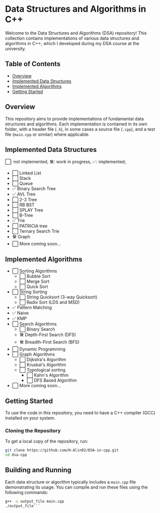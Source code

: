# Data Structures and Algorithms in C++

Welcome to the Data Structures and Algorithms (DSA) repository! 
This collection contains implementations of various data structures and algorithms in C++, 
which I developed during my DSA course at the university.

## Table of Contents

- [Overview](#overview)
- [Implemented Data Structures](#implemented-data-structures)
- [Implemented Algorithms](#implemented-algorithms)
- [Getting Started](#getting-started)

## Overview

This repository aims to provide implementations of fundamental data structures and algorithms. 
Each implementation is contained in its own folder, with a header file (`.h`), in some cases a source file (`.cpp`), 
and a test file (`main.cpp` or similar) where applicable.

## Implemented Data Structures
⬜: not implemented, 🛠️: work in progress, ✅: implemented;

- ⬜ Linked List
- ⬜ Stack
- ⬜ Queue
- ✅ Binary Search Tree
- ✅ AVL Tree
- ⬜ 2-3 Tree
- ⬜ RB BST
- ⬜ SPLAY Tree
- ⬜ B-Tree
- ✅ Trie
- ⬜ PATRICIA tree
- ⬜ Ternary Search Trie
- 🛠️ Graph
- ⬜ More coming soon...

## Implemented Algorithms

- ⬜ Sorting Algorithms
  - ⬜ Bubble Sort
  - ⬜ Merge Sort
  - ⬜ Quick Sort
- ⬜ String Sorting
  - ⬜ String Quicksort (3-way Quicksort)
  - ⬜ Radix Sort (LDS and MSD)
-  ✅ Pattern Matching
  - ✅ Naive
  - ✅ KMP
- ⬜ Search Algorithms
  - ⬜ Binary Search
  -  🛠️  Depth-First Search (DFS)
  -  🛠️  Breadth-First Search (BFS)
- ⬜ Dynamic Programming
- ⬜ Graph Algorithms
  - ⬜ Dijkstra's Algorithm
  - ⬜ Kruskal's Algorithm
  - ⬜ Topological sorting
    - ⬜ Kahn's Algorithm
    - ⬜ DFS Based Algorithm
- ⬜ More coming soon...

## Getting Started

To use the code in this repository, you need to have a C++ compiler (GCC) installed on your system. 

### Cloning the Repository

To get a local copy of the repository, run:

```bash
git clone https://github.com/H-Alin02/DSA-in-cpp.git
cd dsa-cpp
```
## Building and Running

Each data structure or algorithm typically includes a `main.cpp` file demonstrating its usage. You can compile and run these files using the following commands:

```bash
g++ -o output_file main.cpp
./output_file```
```
